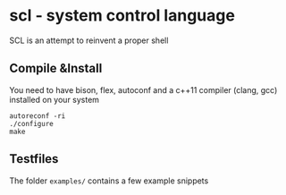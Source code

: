# scl - system control language

SCL is an attempt to reinvent a proper shell

## Compile &Install
You need to have bison, flex, autoconf and a c++11 compiler (clang, gcc) installed on your system

```
autoreconf -ri
./configure
make
```


## Testfiles
The folder `examples/` contains a few example snippets
